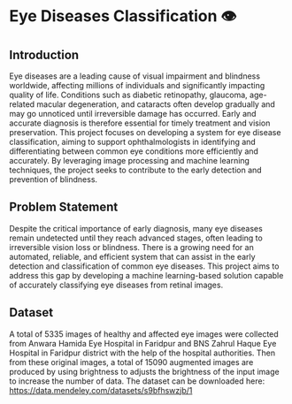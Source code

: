 
# Eye Diseases Classification 👁️
## Introduction
Eye diseases are a leading cause of visual impairment and blindness worldwide, affecting millions of individuals and significantly impacting quality of life. Conditions such as diabetic retinopathy, glaucoma, age-related macular degeneration, and cataracts often develop gradually and may go unnoticed until irreversible damage has occurred. Early and accurate diagnosis is therefore essential for timely treatment and vision preservation. This project focuses on developing a system for eye disease classification, aiming to support ophthalmologists in identifying and differentiating between common eye conditions more efficiently and accurately. By leveraging image processing and machine learning techniques, the project seeks to contribute to the early detection and prevention of blindness.

## Problem Statement
Despite the critical importance of early diagnosis, many eye diseases remain undetected until they reach advanced stages, often leading to irreversible vision loss or blindness. There is a growing need for an automated, reliable, and efficient system that can assist in the early detection and classification of common eye diseases. This project aims to address this gap by developing a machine learning-based solution capable of accurately classifying eye diseases from retinal images.

## Dataset
 A total of 5335 images of healthy and affected eye images were collected from Anwara Hamida Eye Hospital in Faridpur and BNS Zahrul Haque Eye Hospital in Faridpur district with the help of the hospital authorities. Then from these original images, a total of 15090 augmented images are produced by using brightness to adjusts the brightness of the input image to increase the number of data. The dataset can be downloaded here: https://data.mendeley.com/datasets/s9bfhswzjb/1

 
